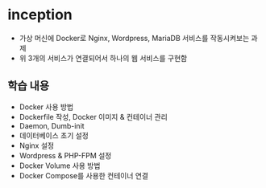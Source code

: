 # inception

- 가상 머신에 Docker로 Nginx, Wordpress, MariaDB 서비스를 작동시켜보는 과제
- 위 3개의 서비스가 연결되어서 하나의 웹 서비스를 구현함

## 학습 내용
- Docker 사용 방법
- Dockerfile 작성, Docker 이미지 & 컨테이너 관리
- Daemon, Dumb-init
- 데이터베이스 초기 설정
- Nginx 설정
- Wordpress & PHP-FPM 설정
- Docker Volume 사용 방법
- Docker Compose를 사용한 컨테이너 연결
